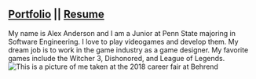 ## [Portfolio](Portfolio.md) || [Resume](Resume.md)  

My name is Alex Anderson and I am a Junior at Penn State majoring in Software Engineering. I love to play videogames and develop them. My dream job is to work in the game industry as a game designer. My favorite games include the Witcher 3, Dishonored, and League of Legends.  
![This is a picture of me taken at the 2018 career fair at Behrend](https://raw.githubusercontent.com/AlexanderRAnderson/my_site/master/docs/images/Alex.jpg)  
